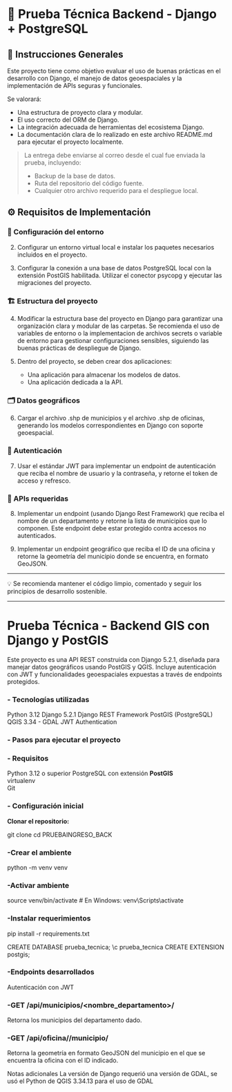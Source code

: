# 🧪 Prueba Técnica Backend - Django + PostgreSQL

## 📝 Instrucciones Generales

Este proyecto tiene como objetivo evaluar el uso de buenas prácticas en el desarrollo con Django, el manejo de datos geoespaciales y la implementación de APIs seguras y funcionales.

Se valorará:

- Una estructura de proyecto clara y modular.
- El uso correcto del ORM de Django.
- La integración adecuada de herramientas del ecosistema Django.
- La documentación clara de lo realizado en este archivo README.md para ejecutar el proyecto localmente.

> La entrega debe enviarse al correo desde el cual fue enviada la prueba, incluyendo:
> - Backup de la base de datos.
> - Ruta del repositorio del código fuente.
> - Cualquier otro archivo requerido para el despliegue local.

## ⚙️ Requisitos de Implementación

### 🔧 Configuración del entorno

2. Configurar un entorno virtual local e instalar los paquetes necesarios incluidos en el proyecto.

3. Configurar la conexión a una base de datos PostgreSQL local con la extensión PostGIS habilitada. Utilizar el conector psycopg y ejecutar las migraciones del proyecto.

### 🏗️ Estructura del proyecto

4. Modificar la estructura base del proyecto en Django para garantizar una organización clara y modular de las carpetas. Se recomienda el uso de variables de entorno o la implementacion de archivos secrets o variable de entorno para gestionar configuraciones sensibles, siguiendo las buenas prácticas de despliegue de Django.

5. Dentro del proyecto, se deben crear dos aplicaciones:
   - Una aplicación para almacenar los modelos de datos.
   - Una aplicación dedicada a la API.

### 🗂️ Datos geográficos

6. Cargar el archivo .shp de municipios y el archivo .shp de oficinas, generando los modelos correspondientes en Django con soporte geoespacial.

### 🔐 Autenticación

7. Usar el estándar JWT para implementar un endpoint de autenticación que reciba el nombre de usuario y la contraseña, y retorne el token de acceso y refresco.

### 🧩 APIs requeridas

8. Implementar un endpoint (usando Django Rest Framework) que reciba el nombre de un departamento y retorne la lista de municipios que lo componen. Este endpoint debe estar protegido contra accesos no autenticados.

10. Implementar un endpoint geográfico que reciba el ID de una oficina y retorne la geometría del municipio donde se encuentra, en formato GeoJSON.

---

💡 Se recomienda mantener el código limpio, comentado y seguir los principios de desarrollo sostenible.

---


# Prueba Técnica - Backend GIS con Django y PostGIS

Este proyecto es una API REST construida con Django 5.2.1, diseñada para manejar datos geográficos usando PostGIS y QGIS. Incluye autenticación con JWT y funcionalidades geoespaciales expuestas a través de endpoints protegidos.

###  - Tecnologías utilizadas

Python 3.12
Django 5.2.1
Django REST Framework
PostGIS (PostgreSQL)
QGIS 3.34 - GDAL
JWT Authentication


### - Pasos para ejecutar el proyecto

### - Requisitos

Python 3.12 o superior
PostgreSQL con extensión **PostGIS**  
virtualenv  
Git  

### - Configuración inicial

**Clonar el repositorio:**

git clone
cd PRUEBAINGRESO_BACK

### -Crear el ambiente
python -m venv venv
### -Activar ambiente
source venv/bin/activate  # En Windows: venv\Scripts\activate
### -Instalar requerimientos
pip install -r requirements.txt

CREATE DATABASE prueba_tecnica;
\c prueba_tecnica
CREATE EXTENSION postgis;


### -Endpoints desarrollados
Autenticación con JWT

### -GET /api/municipios/<nombre_departamento>/
Retorna los municipios del departamento dado.

### -GET /api/oficina/<id>/municipio/
Retorna la geometría en formato GeoJSON del municipio en el que se encuentra la oficina con el ID indicado.

Notas adicionales
La versión de Django requerió una versión de GDAL, se usó el  Python de QGIS 3.34.13 para el uso de GDAL

